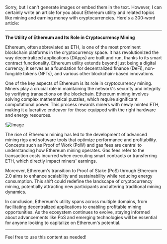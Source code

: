 Sorry, but I can't generate images or embed them in the text. However, I can certainly write an article for you about Ethereum utility and related topics like mining and earning money with cryptocurrencies. Here's a 300-word article:

---

**The Utility of Ethereum and Its Role in Cryptocurrency Mining**

Ethereum, often abbreviated as ETH, is one of the most prominent blockchain platforms in the cryptocurrency space. It has revolutionized the way decentralized applications (DApps) are built and run, thanks to its smart contract functionality. Ethereum utility extends beyond just being a digital currency; it serves as a foundation for decentralized finance (DeFi), non-fungible tokens (NFTs), and various other blockchain-based innovations. 

One of the key aspects of Ethereum is its role in cryptocurrency mining. Miners play a crucial role in maintaining the network's security and integrity by verifying transactions on the blockchain. Ethereum mining involves solving complex mathematical puzzles, which require significant computational power. This process rewards miners with newly minted ETH, making it a lucrative endeavor for those equipped with the right hardware and energy resources.

!![Image](https://github.com/user-attachments/assets/3be06921-4469-491d-bd37-5f14c53422b7)

The rise of Ethereum mining has led to the development of advanced mining rigs and software tools that optimize performance and profitability. Concepts such as Proof of Work (PoW) and gas fees are central to understanding how Ethereum mining operates. Gas fees refer to the transaction costs incurred when executing smart contracts or transferring ETH, which directly impact miners' earnings.

Moreover, Ethereum's transition to Proof of Stake (PoS) through Ethereum 2.0 aims to enhance scalability and sustainability while reducing energy consumption. This shift could redefine the landscape of cryptocurrency mining, potentially attracting new participants and altering traditional mining dynamics.

In conclusion, Ethereum's utility spans across multiple domains, from facilitating decentralized applications to enabling profitable mining opportunities. As the ecosystem continues to evolve, staying informed about advancements like PoS and emerging technologies will be essential for anyone looking to capitalize on Ethereum's potential.

--- 

Feel free to use this content as needed!